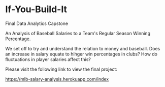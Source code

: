 # If-You-Build-It
Final Data Analytics Capstone

An Analysis of Baseball Salaries to a Team's Regular Season Winning Percentage.

We set off to try and understand the relation to money and baseball. Does an increase in salary equate to hihger win percentages in clubs? How do fluctuations in player salaries affect this?

Please visit the following link to view the final project:

https://mlb-salary-analysis.herokuapp.com/index
